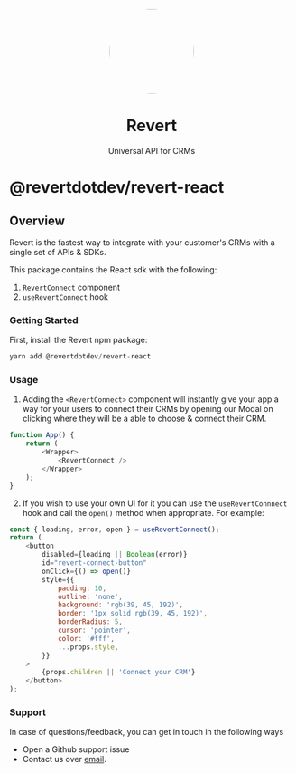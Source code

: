 <p align="center">
<img width="150" style="border-radius:75px;" src="https://res.cloudinary.com/dfcnic8wq/image/upload/v1673932396/Revert/Revert_logo_x5ysgh.png"/>
<h1 align="center"><b>Revert</b></h1>
<p align="center">
Universal API for CRMs
<br />
</p>

# @revertdotdev/revert-react

## Overview

Revert is the fastest way to integrate with your customer's CRMs with a single set of APIs & SDKs.

This package contains the React sdk with the following:

1. `RevertConnect` component
2. `useRevertConnect` hook

### Getting Started

First, install the Revert npm package:

```javascript
yarn add @revertdotdev/revert-react
```

### Usage

1. Adding the `<RevertConnect>` component will instantly give your app a way for your users to connect their CRMs by opening our Modal on clicking where they will be a able to choose & connect their CRM.

```javascript
function App() {
    return (
        <Wrapper>
            <RevertConnect />
        </Wrapper>
    );
}
```

2. If you wish to use your own UI for it you can use the `useRevertConnnect` hook and call the `open()` method when appropriate. For example:

```javascript
const { loading, error, open } = useRevertConnect();
return (
    <button
        disabled={loading || Boolean(error)}
        id="revert-connect-button"
        onClick={() => open()}
        style={{
            padding: 10,
            outline: 'none',
            background: 'rgb(39, 45, 192)',
            border: '1px solid rgb(39, 45, 192)',
            borderRadius: 5,
            cursor: 'pointer',
            color: '#fff',
            ...props.style,
        }}
    >
        {props.children || 'Connect your CRM'}
    </button>
);
```

### Support

In case of questions/feedback, you can get in touch in the following ways

-   Open a Github support issue
-   Contact us over [email](mailto:jatin@revert.dev).

